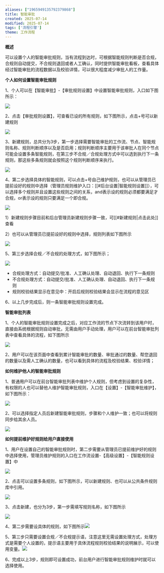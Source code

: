 ```yaml
---
aliases: ["1965949135792379868"]
title: 智能审批
created: 2025-07-14
modified: 2025-07-14
tags: ['流程引擎']
theme: 工作流程
---
```


**概述**

可以设置个人的智能审批规则，当有流程到达时，可根据智能规则判断是否合规，合规则自动提交，不合规则退回或者人工确认，同时提供智能审批看板，查看具体经过智能审批的流程数据以及校验详情，可以很大程度减少审批人的工作量。

**个人如何设置智能审批规则**

1、个人可以在【智能审批】-【审批规则设置】中设置智能审批规则，入口如下图所示：

![](adf2d28a243c36483bef5e7562e6eee4.jpg)

2、点击【审批规则设置】，可查看已设的所有规则，如下图所示，点击+号可以新建规则

![](b1cacc19d7564cc5f282a10b09290c36.jpg)

3、新建规则，总共分为3步，第一步选择需要智能审批的工作流、节点、智能规则名称、规则判断顺序以及是否启用；规则判断顺序主要用于该审批人在同个节点可能会设置多条智能规则，在第三步不合规／合规处理方式中可以选到执行下一条规则，那这些多条规则就会按照这个规则判断顺序来执行。

![](a9b6cbcc1fc2c9f5faa1906173b6d04d.jpg)

4、第二步选择具体的智能规则，可以点击+号自己维护规则，也可以从管理员已提前设好的规则中选择（管理员规则维护入口：[[#后台设置|智能规则设置]]），可以选择多个规则并且设置这些规则之间的关系，and表示设的规则必须都要满足才合规，or表示设的规则只要满足一个即合规。

![](05197ecfa645b6512f9504811ebc647b.jpg)

1）新建规则步骤目前和后台管理员新建规则步骤一致，可[[#新建规则|点击此处]]查看

2）也可以从管理员已提前设好的规则中选择，规则列表如下图所示

![](3f8ea9a6a7cceabd308e42d6b8cbdeaf.jpg)

5、第三步选择合规／不合规的处理方式，如下图所示；

![](5d86161b8feb40491316f104d3b88913.jpg)

- 合规处理方式：自动提交/批准、人工确认处理、自动退回、执行下一条规则
- 不合规处理方式：自动提交/批准、人工确认处理、自动退回、执行下一条规则
- 规则校验结果显示在意见中：开启后规则校验结果会显示在流程的意见区

6、以上几步完成后，则一条智能审批规则设置完成。

**智能审批列表**

1、个人的智能审批规则设置完成之后，对应工作流的节点下次流转到该用户时，直接由系统根据规则自动审批，无需由用户手动处理，用户可以在前台智能审批列表中查看具体的流程，如下图所示

![](0b2704b56899b178cd4ac14763ac4c72.jpg)

2、用户可以在该页面中查看到累计智能审批的数量、审批通过的数量、帮您退回的数量以及需人工确认的数量，也可以看到具体的流程及校验结果、校验详情；

**如何维护他人的智能审批规则**

1、普通用户可以在前台智能审批列表中维护个人规则，但考虑到设置的复杂性，有权限的人也可以替他人维护智能审批规则，入口在【设置】-【智能审批维护】，如下图所示：

![](19e06d44d4196f8a04caea58b793faf3.jpg)

2、可以选择指定人员后新建智能审批规则，步骤和个人维护一致；也可以将规则同步给其余人员。

![](d76205f2a36c23595307f1838b57e65c.jpg)

**如何提前维护好规则给用户直接使用**

1、用户在设置自己的智能审批规则时，第二步需要从管理员已提前维护好的规则中选择使用，管理员维护规则的入口在工作流设置-【高级设置】-【智能规则设置】中

![](179d1cc9ec68c8965751abc3c1ed3109.jpg)

2、点击可以设置多条规则，如下图所示，可以新建规则、也可以从公共条件规则库中引用。

![](3549a5be97eb4bee3899df8a219dde2c.jpg)

3、点击新建，也分为3步，第一步需填写规则名称，如下图所示

![](4e1cceebfe04ff85a7f4d3bc4d8fe9fd.jpg)

4、第二步需要设具体的规则，如下图所示![](8419031fac670f0e6ba136663cd14792.jpg)

5、第三步只需要设置合规／不合规提示语，注意这里无需设置处理方式，处理方式是需要个人设置的，提示语主要用于具体流程规则校验结果的说明展示，可以使用变量。![](01cc6af5f8c00ddb92943e943e0d2258.jpg)

6、完成以上3步，规则即可设置成功，前台用户进行智能审批规则维护时就可以选择使用。